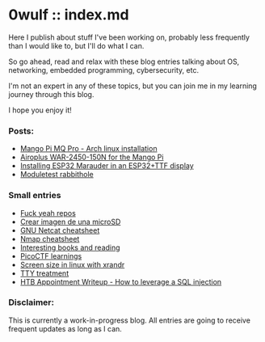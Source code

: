 # 0wulf :: index.md
Here I publish about stuff I've been working on, probably less frequently than I would like to, but I'll do what I can. 

So go ahead, read and relax with these blog entries talking about OS, networking, embedded programming, cybersecurity, etc. 

I'm not an expert in any of these topics, but you can join me in my learning journey through this blog. 

I hope you enjoy it!

### Posts:
- [Mango Pi MQ Pro - Arch linux installation](blog/mangopimqpro.html)
- [Airoplus WAR-2450-150N for the Mango Pi](blog/airoplus-warrior.md)
- [Installing ESP32 Marauder in an ESP32+TTF display](blog/esp32marauder.md)
- [Moduletest rabbithole](blog/moduletest.md)

### Small entries
- [Fuck yeah repos](blog/fuck-yeah-repos.md)
- [Crear imagen de una microSD](blog/crear-imagen-de-una-micro-sd.md)
- [GNU Netcat cheatsheet](blog/netcat-cheatsheet.md)
- [Nmap cheatsheet](blog/nmap-cheatsheet.md)
- [Interesting books and reading](blog/Lecturas.md)
- [PicoCTF learnings](blog/picoCTF-learnings.md)
- [Screen size in linux with xrandr](blog/screen-size-with-xrandr-in-linux.md)
- [TTY treatment](blog/tty-treatment.md)
- [HTB Appointment Writeup - How to leverage a SQL injection](blog/appointment-HTB.md)

### Disclaimer: 
This is currently a work-in-progress blog. All entries are going to receive frequent updates as long as I can.
